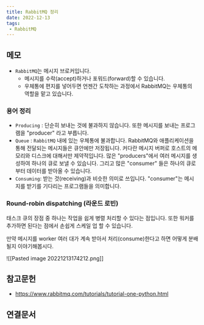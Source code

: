 ```yaml
---
title: RabbitMQ 정리
date: 2022-12-13
tags:
 - RabbitMQ
---
```


## 메모

- `RabbitMQ`는 메시지 브로커입니다. 
	- 메시지를 수락(accept)하거나 포워드(forward)할 수 있습니다.
	- 우체통에 편지를 넣어두면 언젠간 도착하는 과정에서 RabbitMQ는 우체통의 역할을 맡고 있습니다.

### 용어 정리

- `Producing` : 단순히 보내는 것에 불과하지 않습니다. 또한 메시지를 보내는 프로그램을 "producer" 라고 부릅니다.
- `Queue` : `RabbitMQ` 내에 있는 우체통에 불과합니다. RabbitMQ와 애플리케이션을 통해 전달되는 메시지들은 큐안에만 저장됩니다. 커다란 메시지 버퍼로 호스트의 메모리와 디스크에 대해서만 제약적입니다. 많은 "producers"에서 여러 메시지를 생성하여 하나의 큐로 보낼 수 있습니다. 그리고 많은 "consumer" 들은 하나의 큐로부터 데이터를 받아올 수 있습니다.
- `Consuming`: 받는 것(receiving)과 비슷한 의미로 쓰입니다. "consumer"는 메시지를 받기를 기다리는 프로그램들을 의미합니다.

### Round-robin dispatching (라운드 로빈)

태스크 큐의 장점 중 하나는 작업을 쉽게 병렬 처리할 수 있다는 점입니다. 또한 워커를 추가하면 된다는 점에서 손쉽게 스케일 업 할 수 있습니다. 

만약 메시지를 worker 여러 대가 계속 받아서 처리(consume)한다고 하면 어떻게 분배될지 이야기해봅시다. 

![[Pasted image 20221213174212.png]]



## 참고문헌

- https://www.rabbitmq.com/tutorials/tutorial-one-python.html

## 연결문서

